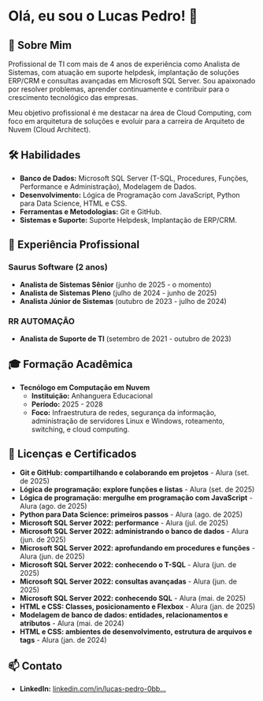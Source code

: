 # Olá, eu sou o Lucas Pedro! 👋

## 🚀 Sobre Mim

Profissional de TI com mais de 4 anos de experiência como Analista de Sistemas, com atuação em suporte helpdesk, implantação de soluções ERP/CRM e consultas avançadas em Microsoft SQL Server. Sou apaixonado por resolver problemas, aprender continuamente e contribuir para o crescimento tecnológico das empresas.

Meu objetivo profissional é me destacar na área de Cloud Computing, com foco em arquitetura de soluções e evoluir para a carreira de Arquiteto de Nuvem (Cloud Architect).

## 🛠️ Habilidades

* **Banco de Dados:** Microsoft SQL Server (T-SQL, Procedures, Funções, Performance e Administração), Modelagem de Dados.
* **Desenvolvimento:** Lógica de Programação com JavaScript, Python para Data Science, HTML e CSS.
* **Ferramentas e Metodologias:** Git e GitHub.
* **Sistemas e Suporte:** Suporte Helpdesk, Implantação de ERP/CRM.

## 💼 Experiência Profissional

### **Saurus Software** (2 anos)

* **Analista de Sistemas Sênior** (junho de 2025 - o momento)
* **Analista de Sistemas Pleno** (julho de 2024 - junho de 2025)
* **Analista Júnior de Sistemas** (outubro de 2023 - julho de 2024)

### **RR AUTOMAÇÃO**

* **Analista de Suporte de TI** (setembro de 2021 - outubro de 2023)

## 🎓 Formação Acadêmica

* **Tecnólogo em Computação em Nuvem**
    * **Instituição:** Anhanguera Educacional
    * **Período:** 2025 - 2028
    * **Foco:** Infraestrutura de redes, segurança da informação, administração de servidores Linux e Windows, roteamento, switching, e cloud computing.

## 📜 Licenças e Certificados

* **Git e GitHub: compartilhando e colaborando em projetos** - Alura (set. de 2025)
* **Lógica de programação: explore funções e listas** - Alura (set. de 2025)
* **Lógica de programação: mergulhe em programação com JavaScript** - Alura (ago. de 2025)
* **Python para Data Science: primeiros passos** - Alura (ago. de 2025)
* **Microsoft SQL Server 2022: performance** - Alura (jul. de 2025)
* **Microsoft SQL Server 2022: administrando o banco de dados** - Alura (jun. de 2025)
* **Microsoft SQL Server 2022: aprofundando em procedures e funções** - Alura (jun. de 2025)
* **Microsoft SQL Server 2022: conhecendo o T-SQL** - Alura (jun. de 2025)
* **Microsoft SQL Server 2022: consultas avançadas** - Alura (jun. de 2025)
* **Microsoft SQL Server 2022: conhecendo SQL** - Alura (mai. de 2025)
* **HTML e CSS: Classes, posicionamento e Flexbox** - Alura (jan. de 2025)
* **Modelagem de banco de dados: entidades, relacionamentos e atributos** - Alura (mai. de 2024)
* **HTML e CSS: ambientes de desenvolvimento, estrutura de arquivos e tags** - Alura (jan. de 2024)

## 📫 Contato

* **LinkedIn:** [linkedin.com/in/lucas-pedro-0bb...](https://www.linkedin.com/in/lucas-pedro-0bbb4b207)
